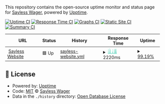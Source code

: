 This repository contains the open-source uptime monitor and status page for [Sayless Wager](https://www.sayless.com.ng), powered by [Upptime](https://github.com/upptime/upptime).

[![Uptime CI](https://github.com/Sayless-Wager/uptime/workflows/Uptime%20CI/badge.svg)](https://github.com/Sayless-Wager/uptime/actions?query=workflow%3A%22Uptime+CI%22)
[![Response Time CI](https://github.com/Sayless-Wager/uptime/workflows/Response%20Time%20CI/badge.svg)](https://github.com/Sayless-Wager/uptime/actions?query=workflow%3A%22Response+Time+CI%22)
[![Graphs CI](https://github.com/Sayless-Wager/uptime/workflows/Graphs%20CI/badge.svg)](https://github.com/Sayless-Wager/uptime/actions?query=workflow%3A%22Graphs+CI%22)
[![Static Site CI](https://github.com/Sayless-Wager/uptime/workflows/Static%20Site%20CI/badge.svg)](https://github.com/Sayless-Wager/uptime/actions?query=workflow%3A%22Static+Site+CI%22)
[![Summary CI](https://github.com/Sayless-Wager/uptime/workflows/Summary%20CI/badge.svg)](https://github.com/Sayless-Wager/uptime/actions?query=workflow%3A%22Summary+CI%22)

<!--start: status pages-->
<!-- This summary is generated by Upptime (https://github.com/upptime/upptime) -->
<!-- Do not edit this manually, your changes will be overwritten -->
<!-- prettier-ignore -->
| URL | Status | History | Response Time | Uptime |
| --- | ------ | ------- | ------------- | ------ |
| <img alt="" src="https://icons.duckduckgo.com/ip3/www.sayless.com.ng.ico" height="13"> [Sayless Website](https://www.sayless.com.ng) | 🟩 Up | [sayless-website.yml](https://github.com/Sayless-Wager/uptime/commits/HEAD/history/sayless-website.yml) | <details><summary><img alt="Response time graph" src="./graphs/sayless-website/response-time-week.png" height="20"> 2220ms</summary><br><a href="https://Sayless-Wager.github.io/uptime/history/sayless-website"><img alt="Response time 1065" src="https://img.shields.io/endpoint?url=https%3A%2F%2Fraw.githubusercontent.com%2FSayless-Wager%2Fuptime%2FHEAD%2Fapi%2Fsayless-website%2Fresponse-time.json"></a><br><a href="https://Sayless-Wager.github.io/uptime/history/sayless-website"><img alt="24-hour response time 2890" src="https://img.shields.io/endpoint?url=https%3A%2F%2Fraw.githubusercontent.com%2FSayless-Wager%2Fuptime%2FHEAD%2Fapi%2Fsayless-website%2Fresponse-time-day.json"></a><br><a href="https://Sayless-Wager.github.io/uptime/history/sayless-website"><img alt="7-day response time 2220" src="https://img.shields.io/endpoint?url=https%3A%2F%2Fraw.githubusercontent.com%2FSayless-Wager%2Fuptime%2FHEAD%2Fapi%2Fsayless-website%2Fresponse-time-week.json"></a><br><a href="https://Sayless-Wager.github.io/uptime/history/sayless-website"><img alt="30-day response time 1954" src="https://img.shields.io/endpoint?url=https%3A%2F%2Fraw.githubusercontent.com%2FSayless-Wager%2Fuptime%2FHEAD%2Fapi%2Fsayless-website%2Fresponse-time-month.json"></a><br><a href="https://Sayless-Wager.github.io/uptime/history/sayless-website"><img alt="1-year response time 1065" src="https://img.shields.io/endpoint?url=https%3A%2F%2Fraw.githubusercontent.com%2FSayless-Wager%2Fuptime%2FHEAD%2Fapi%2Fsayless-website%2Fresponse-time-year.json"></a></details> | <details><summary><a href="https://Sayless-Wager.github.io/uptime/history/sayless-website">99.19%</a></summary><a href="https://Sayless-Wager.github.io/uptime/history/sayless-website"><img alt="All-time uptime 93.27%" src="https://img.shields.io/endpoint?url=https%3A%2F%2Fraw.githubusercontent.com%2FSayless-Wager%2Fuptime%2FHEAD%2Fapi%2Fsayless-website%2Fuptime.json"></a><br><a href="https://Sayless-Wager.github.io/uptime/history/sayless-website"><img alt="24-hour uptime 97.85%" src="https://img.shields.io/endpoint?url=https%3A%2F%2Fraw.githubusercontent.com%2FSayless-Wager%2Fuptime%2FHEAD%2Fapi%2Fsayless-website%2Fuptime-day.json"></a><br><a href="https://Sayless-Wager.github.io/uptime/history/sayless-website"><img alt="7-day uptime 99.19%" src="https://img.shields.io/endpoint?url=https%3A%2F%2Fraw.githubusercontent.com%2FSayless-Wager%2Fuptime%2FHEAD%2Fapi%2Fsayless-website%2Fuptime-week.json"></a><br><a href="https://Sayless-Wager.github.io/uptime/history/sayless-website"><img alt="30-day uptime 99.76%" src="https://img.shields.io/endpoint?url=https%3A%2F%2Fraw.githubusercontent.com%2FSayless-Wager%2Fuptime%2FHEAD%2Fapi%2Fsayless-website%2Fuptime-month.json"></a><br><a href="https://Sayless-Wager.github.io/uptime/history/sayless-website"><img alt="1-year uptime 93.27%" src="https://img.shields.io/endpoint?url=https%3A%2F%2Fraw.githubusercontent.com%2FSayless-Wager%2Fuptime%2FHEAD%2Fapi%2Fsayless-website%2Fuptime-year.json"></a></details>

<!--end: status pages-->

## 📄 License

- Powered by: [Upptime](https://github.com/upptime/upptime)
- Code: [MIT](./LICENSE) © [Sayless Wager](https://www.sayless.com.ng)
- Data in the `./history` directory: [Open Database License](https://opendatacommons.org/licenses/odbl/1-0/)
